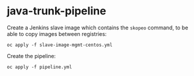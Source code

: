 # java-trunk-pipeline

Create a Jenkins slave image which contains the `skopeo` command, to be able to copy images between registries:

    oc apply -f slave-image-mgmt-centos.yml

Create the pipeline:

    oc apply -f pipeline.yml
